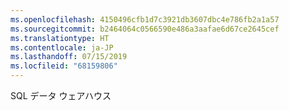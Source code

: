 ```yaml
---
ms.openlocfilehash: 4150496cfb1d7c3921db3607dbc4e786fb2a1a57
ms.sourcegitcommit: b2464064c0566590e486a3aafae6d67ce2645cef
ms.translationtype: HT
ms.contentlocale: ja-JP
ms.lasthandoff: 07/15/2019
ms.locfileid: "68159806"
---
```

 SQL データ ウェアハウス 